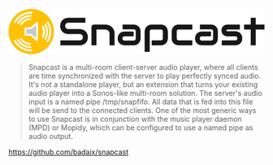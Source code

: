 ![Snapcast](https://raw.githubusercontent.com/badaix/snapcast/master/doc/Snapcast_800.png)

>Snapcast is a multi-room client-server audio player, where all clients are time synchronized with the server to play perfectly synced audio. It's not a standalone player, but an extension that turns your existing audio player into a Sonos-like multi-room solution. The server's audio input is a named pipe /tmp/snapfifo. All data that is fed into this file will be send to the connected clients. One of the most generic ways to use Snapcast is in conjunction with the music player daemon (MPD) or Mopidy, which can be configured to use a named pipe as audio output.

https://github.com/badaix/snapcast